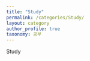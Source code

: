 ```yaml
---
title: "Study"
permalink: /categories/Study/
layout: category
author_profile: true
taxonomy: 공부
---
```


Study

